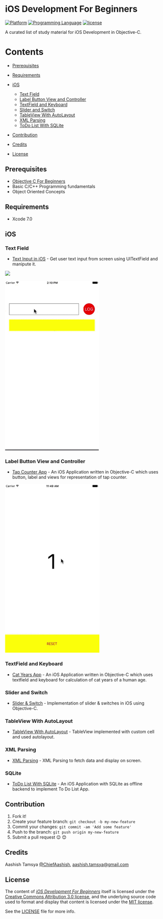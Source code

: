 # iOS Development For Beginners

<!---
Created by Aashish Tamsya on 16/08/16.
Copyright © 2016 Aashish Tamsya. All rights reserved.
-->

[![Platform](https://img.shields.io/badge/platform-ios-lightgrey.svg)]()
[![Programming Language](https://img.shields.io/badge/language-objective--c-ff69b4.svg)]()
[![license](https://img.shields.io/github/license/mashape/apistatus.svg?maxAge=2592000)](/LICENSE.md)

A curated list of study material for iOS Development in Objective-C.


# Contents

-	[Prerequisites](#prerequisites)
-	[Requirements](#requirements)
-	[iOS](#ios)
	-	[Text Field](#text-field)
	-	[Label Button View and Controller](#label-button-view-and-controller)
	-	[TextField and Keyboard](#textField-and-eyboard)
	-	[Slider and Switch](#slider-and-switch)
	-	[TableView With AutoLayout](#tableview-with-autoLayout)
	-	[XML Parsing](#xml-parsing)
	-	[ToDo List With SQLite](#todo-list-with-sqlite)
	
	
-	[Contribution](#contribution)
-	[Credits](#credits)
-	[License](#license)

## Prerequisites

*	[Objective C For Beginners](https://github.com/aashishtamsya/Objective-C-For-Beginners)
*	Basic C/C++ Programming fundamentals
*	Object Oriented Concepts

## Requirements

* Xcode 7.0

## iOS

<!---
Created by Aashish Tamsya on 16/08/16.
Copyright © 2016 Aashish Tamsya. All rights reserved.
-->

### Text Field 

*	[Text Input in iOS](https://github.com/aashishtamsya/Text-Input-in-iOS) - Get user text input from screen using UITextField and manipute it.

<img src="https://github.com/aashishtamsya/iOS-Developement-For-Beginners/blob/master/Resources/ATTextInputDemo.gif" width="150">

![Text Input in iOS Demo](Resources/ATTextInputDemo.gif)

### Label Button View and Controller

*	[Tap Counter App](https://github.com/aashishtamsya/Tap-Counter-ObjC) - An iOS Application written in Objective-C which uses button, label and views for representation of tap counter.

![Tap Counter App DEMO](/Resources/ATTapCounter.gif)

### TextField and Keyboard

*	[Cat Years App](https://github.com/aashishtamsya/CatYears) - An iOS Application written in Objective-C which uses textfield and keyboard for calculation of cat years of a human age.

### Slider and Switch

*	[Slider & Switch](https://github.com/aashishtamsya/Sliders-Switch) - Implementation of slider & switches in iOS using Objective-C. 

### TableView With AutoLayout

*	[TableView With AutoLayout](https://github.com/aashishtamsya/TableView-With-AutoLayout) - TableView implemented with custom cell and used autolayout. 

### XML Parsing

*	[XML Parsing](https://github.com/aashishtamsya/XML-Parsing) - XML Parsing to fetch data and display on screen. 

### SQLite

*	[ToDo List With SQLite](https://github.com/aashishtamsya/ToDo-List-Using-SQLite) - An iOS Application with SQLite as offline backend to implement To Do List App. 


## Contribution

1. Fork it!
2. Create your feature branch: `git checkout -b my-new-feature`
3. Commit your changes: `git commit -am 'Add some feature'`
4. Push to the branch: `git push origin my-new-feature`
5. Submit a pull request 😉 😊


## Credits

Aashish Tamsya [@ChiefAashish](https://www.twitter.com/chiefaashish),
aashish.tamsya@gmail.com

## License

The content of [*iOS Development For Beginners*](https://github.com/aashishtamsya/iOS-Developement-Course) itself is licensed under the [Creative Commons Attribution 3.0 license](https://creativecommons.org/licenses/by/3.0/us/deed.en_US), and the underlying source code used to format and display that content is licensed under the [MIT license](https://opensource.org/licenses/mit-license.php).

See the [LICENSE](LICENSE.md) file for more info.